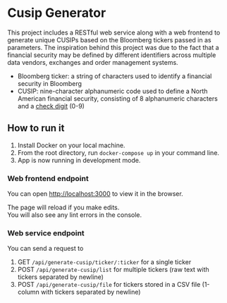 # Cusip Generator

This project includes a RESTful web service along with a web frontend to generate unique CUSIPs based on the Bloomberg tickers passed in as parameters. The inspiration behind this project was due to the fact that  a financial security may be defined by different identifiers across multiple data vendors, exchanges and order management systems. 
- Bloomberg ticker: a string of characters used to identify a financial security in Bloomberg
- CUSIP: nine-character alphanumeric code used to define a North American financial security, consisting of 8 alphanumeric characters and a [check digit](https://en.wikipedia.org/wiki/CUSIP#Check_digit_pseudocode) (0-9)

## How to run it
1) Install Docker on your local machine.
2) From the root directory, run `docker-compose up` in your command line.
3) App is now running in development mode.

### Web frontend endpoint

You can open [http://localhost:3000](http://localhost:3000) to view it in the browser.

The page will reload if you make edits.<br />
You will also see any lint errors in the console.

### Web service endpoint

You can send a request to 
1) GET `/api/generate-cusip/ticker/:ticker` for a single ticker
2) POST `/api/generate-cusip/list` for multiple tickers (raw text with tickers separated by newline)
3) POST `/api/generate-cusip/file` for tickers stored in a CSV file (1-column with tickers separated by newline)
